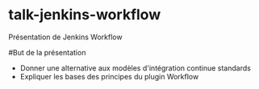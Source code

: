 # talk-jenkins-workflow
Présentation de Jenkins Workflow

#But de la présentation

- Donner une alternative aux modèles d'intégration continue standards
- Expliquer les bases des principes du plugin Workflow
